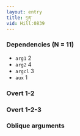 ```yaml
---
layout: entry
title: དྲན་
vid: Hill:0839
---
```

### Dependencies (N = 11)
* `arg1` 2
* `arg2` 4
* `argcl` 3
* `aux` 1


### Overt 1-2


### Overt 1-2-3


### Oblique arguments
